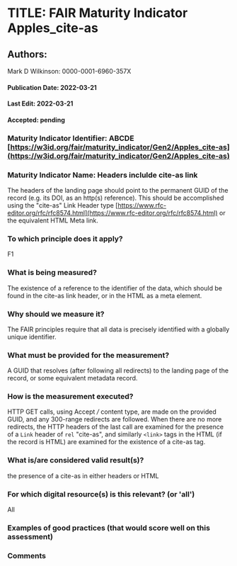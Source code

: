 # TITLE:  FAIR Maturity Indicator Apples_cite-as

## Authors: 
Mark D Wilkinson: 0000-0001-6960-357X

#### Publication Date: 2022-03-21
#### Last Edit: 2022-03-21
#### Accepted: pending


### Maturity Indicator Identifier: ABCDE [https://w3id.org/fair/maturity_indicator/Gen2/Apples_cite-as](https://w3id.org/fair/maturity_indicator/Gen2/Apples_cite-as)

### Maturity Indicator Name:   Headers inclulde cite-as link

The headers of the landing page should point to the permanent GUID of the record (e.g. its DOI, as an http(s) reference).  This should be accomplished 
using the "cite-as" Link Header type [https://www.rfc-editor.org/rfc/rfc8574.html](https://www.rfc-editor.org/rfc/rfc8574.html) or the equivalent HTML Meta link.

### To which principle does it apply?
F1

### What is being measured?

The existence of a reference to the identifier of the data, which should be found in the cite-as link header, or in the HTML as a meta element.

### Why should we measure it?
The FAIR principles require that all data is precisely identified with a globally unique identifier.

### What must be provided for the measurement?
A GUID that resolves (after following all redirects) to the landing page of the record, or some equivalent metadata record.


### How is the measurement executed?
HTTP GET calls, using Accept */* content type, are made on the provided GUID, and any 300-range redirects are followed.  When there are no more redirects, 
the HTTP headers of the last call are examined for the presence of a `Link` header of `rel` "cite-as", and similarly `<link>` tags in the HTML (if the record is HTML)
are examined for the existence of a cite-as tag.

### What is/are considered valid result(s)?
the presence of a cite-as in either headers or HTML

### For which digital resource(s) is this relevant? (or 'all')
All

### Examples of good practices (that would score well on this assessment)


### Comments
